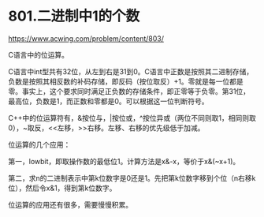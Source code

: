 801.二进制中1的个数
==
https://www.acwing.com/problem/content/803/

C语言中的位运算。

C语言中int型共有32位，从左到右是31到0。C语言中正数是按照其二进制存储，负数是按照其相反数的补码存储，即反码（按位取反）+1。零就是每一位都是零。事实上，这个要求同时满足正负数的存储条件，即正零等于负零。第31位，最高位，负数是1，而正数和零都是0。可以根据这一位判断符号。

C++中的位运算符有，&按位与，|按位或，^按位异或（两位不同则取1，相同则取0），~取反，<<左移，>>右移。左移、右移的优先级低于加减。

位运算的几个应用：

第一，lowbit，即取操作数的最低位1。计算方法是x&-x，等价于x&(~x+1)。

第二，求n的二进制表示中第k位数字是0还是1。先把第k位数字移到个位（n右移k位），然后令x&1，得到第k位数字。

位运算的应用还有很多，需要慢慢积累。
